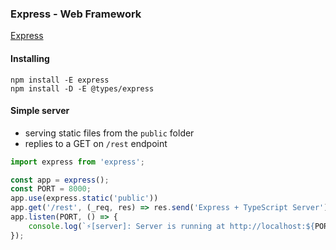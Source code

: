 ### Express - Web Framework

[Express](https://expressjs.com/)

#### Installing

```
npm install -E express
npm install -D -E @types/express
```

#### Simple server

* serving static files from the `public` folder
* replies to a GET on `/rest` endpoint

```javascript
import express from 'express';

const app = express();
const PORT = 8000;
app.use(express.static('public'))
app.get('/rest', (_req, res) => res.send('Express + TypeScript Server'));
app.listen(PORT, () => {
    console.log(`⚡️[server]: Server is running at http://localhost:${PORT}`);
});
```
